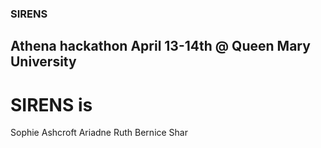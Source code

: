 ### SIRENS

## Athena hackathon April 13-14th @ Queen Mary University

# SIRENS is

Sophie Ashcroft
Ariadne
Ruth
Bernice
Shar